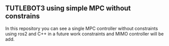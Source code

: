 ## TUTLEBOT3 using simple MPC without constrains

In this repository you can see a single MPC controller without constraints using ros2 and C++ in a future work constraints and MIMO controller will be add.
